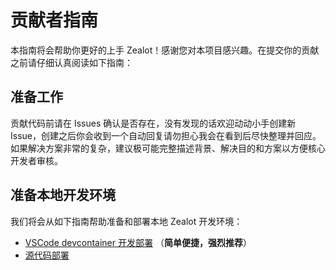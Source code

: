 # 贡献者指南

本指南将会帮助你更好的上手 Zealot！感谢您对本项目感兴趣。在提交你的贡献之前请仔细认真阅读如下指南：

## 准备工作

贡献代码前请在 Issues 确认是否存在，没有发现的话欢迎动动小手创建新 Issue，创建之后你会收到一个自动回复请勿担心我会在看到后尽快整理并回应。
如果解决方案非常的复杂，建议极可能完整描述背景、解决目的和方案以方便核心开发者审核。

## 准备本地开发环境

我们将会从如下指南帮助准备和部署本地 Zealot 开发环境：

- [VSCode devcontainer 开发部署](/docs/contributing-guide/local-development/devcontainer) （**简单便捷，强烈推荐**）
- [源代码部署](/docs/contributing-guide/local-development/source-code)
